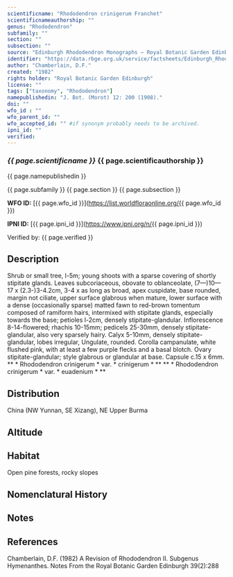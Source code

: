 ```yaml
---
scientificname: "Rhododendron crinigerum Franchet"
scientificnameauthorship: ""
genus: "Rhododendron"
subfamily: ""
section: ""
subsection: ""
source: "Edinburgh Rhododendron Monographs – Royal Botanic Garden Edinburgh"
identifier: "https://data.rbge.org.uk/service/factsheets/Edinburgh_Rhododendron_Monographs.xhtml"
author: "Chamberlain, D.F."
created: "1982"
rights holder: "Royal Botanic Garden Edinburgh"
license: ""
tags: ["taxonomy", "Rhododendron"]
namepublishedin: "J. Bot. (Morot) 12: 200 (1908)."
doi: ""
wfo_id : ""
wfo_parent_id: ""
wfo_accepted_id: "" #if synonym probably needs to be archived.                      
ipni_id: ""
verified:
---
```

### _{{ page.scientificname }}_ {{ page.scientificauthorship }}
 {{ page.namepublishedin }}

{{ page.subfamily }} {{ page.section }} {{ page.subsection }}

**WFO ID:** [{{ page.wfo_id }}](https://list.worldfloraonline.org/{{ page.wfo_id }})

**IPNI ID:** [{{ page.ipni_id }}](https://www.ipni.org/n/{{ page.ipni_id }})

Verified by: {{ page.verified }}



## Description
Shrub or small tree, l-5m; young shoots with a sparse covering of shortly stipitate glands. Leaves subcoriaceous, obovate to oblanceolate, (7—)10—17 x (2.3-)3-4.2cm, 3-4 x as long as broad, apex cuspidate, base rounded, margin not ciliate, upper surface glabrous when mature, lower surface with a dense (occasionally sparse) matted fawn to red-brown tomentum composed of ramiform hairs, intermixed with stipitate glands, especially towards the base; petioles l-2cm, densely stipitate-glandular. Inflorescence 8-14-flowered; rhachis 10-15mm; pedicels 25-30mm, densely stipitate-glandular, also very sparsely hairy. Calyx 5-10mm, densely stipitate-glandular, lobes irregular, Ungulate, rounded. Corolla campanulate, white flushed pink, with at least a few purple flecks and a basal blotch. Ovary stipitate-glandular; style glabrous or glandular at base. Capsule c.15 x 6mm. ** * Rhododendron crinigerum * var. * crinigerum * ** ** * Rhododendron crinigerum * var. * euadenium * **

## Distribution
China (NW Yunnan, SE Xizang), NE Upper Burma

## Altitude


## Habitat
Open pine forests, rocky slopes

## Nomenclatural History

                       
## Notes


## References

Chamberlain, D.F. (1982) A Revision of Rhododendron II. Subgenus Hymenanthes. Notes From the Royal Botanic Garden Edinburgh 39(2):288
